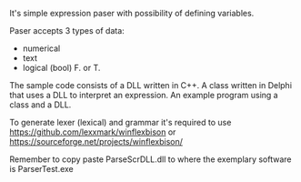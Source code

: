 It's simple expression paser with possibility of defining variables. 

Paser accepts 3 types of data:
- numerical
- text
- logical (bool) F. or T.

The sample code consists of a DLL written in C++.
A class written in Delphi that uses a DLL to interpret an expression.
An example program using a class and a DLL.

To generate lexer (lexical) and grammar it's required to use
https://github.com/lexxmark/winflexbison
or https://sourceforge.net/projects/winflexbison/

Remember to copy paste ParseScrDLL.dll to where the exemplary software is ParserTest.exe
 
